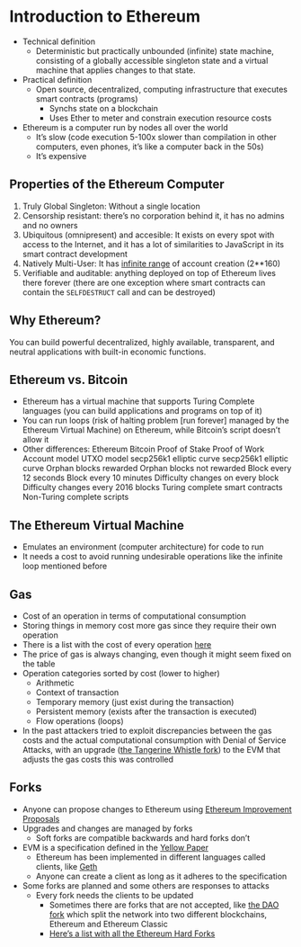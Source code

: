 # Introduction to Ethereum

-   Technical definition
    -   Deterministic but practically unbounded (infinite) state machine, consisting of a globally accessible singleton state and a virtual machine that applies changes to that state.
-   Practical definition
    -   Open source, decentralized, computing infrastructure that executes smart contracts (programs)
        -   Synchs state on a blockchain
        -   Uses Ether to meter and constrain execution resource costs
-   Ethereum is a computer run by nodes all over the world
    -   It’s slow (code execution 5-100x slower than compilation in other computers, even phones, it’s like a computer back in the 50s)
    -   It’s expensive

## Properties of the Ethereum Computer

1. Truly Global Singleton: Without a single location
2. Censorship resistant: there’s no corporation behind it, it has no admins and no owners
3. Ubiquitous (omnipresent) and accesible: It exists on every spot with access to the Internet, and it has a lot of similarities to JavaScript in its smart contract development
4. Natively Multi-User: It has [infinite range](https://www.youtube.com/watch?v=S9JGmA5_unY) of account creation (2\*\*160)
5. Verifiable and auditable: anything deployed on top of Ethereum lives there forever (there are one exception where smart contracts can contain the `SELFDESTRUCT` call and can be destroyed)

## Why Ethereum?

You can build powerful decentralized, highly available, transparent, and neutral applications with built-in economic functions.

## Ethereum vs. Bitcoin

-   Ethereum has a virtual machine that supports Turing Complete languages (you can build applications and programs on top of it)
-   You can run loops (risk of halting problem [run forever] managed by the Ethereum Virtual Machine) on Ethereum, while Bitcoin’s script doesn’t allow it
-   Other differences:
    Ethereum Bitcoin
    Proof of Stake Proof of Work
    Account model UTXO model
    secp256k1 elliptic curve secp256k1 elliptic curve
    Orphan blocks rewarded Orphan blocks not rewarded
    Block every 12 seconds Block every 10 minutes
    Difficulty changes on every block Difficulty changes every 2016 blocks
    Turing complete smart contracts Non-Turing complete scripts

## The Ethereum Virtual Machine

-   Emulates an environment (computer architecture) for code to run
-   It needs a cost to avoid running undesirable operations like the infinite loop mentioned before

## Gas

-   Cost of an operation in terms of computational consumption
-   Storing things in memory cost more gas since they require their own operation
-   There is a list with the cost of every operation [here](https://github.com/crytic/evm-opcodes)
-   The price of gas is always changing, even though it might seem fixed on the table
-   Operation categories sorted by cost (lower to higher)
    -   Arithmetic
    -   Context of transaction
    -   Temporary memory (just exist during the transaction)
    -   Persistent memory (exists after the transaction is executed)
    -   Flow operations (loops)
-   In the past attackers tried to exploit discrepancies between the gas costs and the actual computational consumption with Denial of Service Attacks, with an upgrade ([the Tangerine Whistle fork](https://github.com/ethereum/EIPs/blob/master/EIPS/eip-608.md)) to the EVM that adjusts the gas costs this was controlled

## Forks

-   Anyone can propose changes to Ethereum using [Ethereum Improvement Proposals](https://eips.ethereum.org)
-   Upgrades and changes are managed by forks
    -   Soft forks are compatible backwards and hard forks don’t
-   EVM is a specification defined in the [Yellow Paper](https://ethereum.github.io/yellowpaper/paper.pdf)
    -   Ethereum has been implemented in different languages called clients, like [Geth](https://geth.ethereum.org/docs/getting-started)
    -   Anyone can create a client as long as it adheres to the specification
-   Some forks are planned and some others are responses to attacks
    -   Every fork needs the clients to be updated
        -   Sometimes there are forks that are not accepted, like [the DAO fork](https://eips.ethereum.org/EIPS/eip-779) which split the network into two different blockchains, Ethereum and Ethereum Classic
        -   [Here’s a list with all the Ethereum Hard Forks](https://ethereum.stackexchange.com/questions/13014/summary-and-history-of-the-ethereum-hard-forks/13015#13015)
